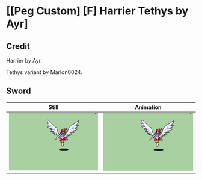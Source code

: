 # [\[Peg Custom\] \[F\] Harrier Tethys by Ayr]

## Credit

Harrier by Ayr.

Tethys variant by Marlon0024.

## Sword

| Still | Animation |
| :---: | :-------: |
| ![Sword still](./Sword_000.png) | ![Sword animation](./Sword.gif) |
